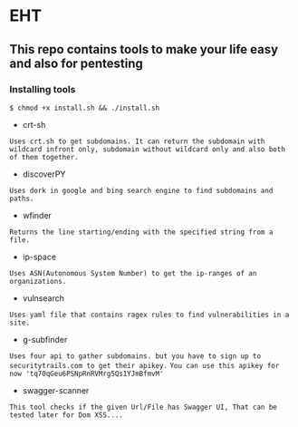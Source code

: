 # EHT

## This repo contains tools to make your life easy and also for pentesting

### Installing tools

```$ chmod +x install.sh && ./install.sh```

- crt-sh

`Uses crt.sh to get subdomains. It can return the subdomain with wildcard infront only, subdomain without wildcard only and also both of them together.`

- discoverPY

`Uses dork in google and bing search engine to find subdomains and paths.`

- wfinder

`Returns the line starting/ending with the specified string from a file.` 

- ip-space

`Uses ASN(Autonomous System Number) to get the ip-ranges of an organizations.`

- vulnsearch

`Uses yaml file that contains ragex rules to find vulnerabilities in a site.`

- g-subfinder

`Uses four api to gather subdomains. but you have to sign up to securitytrails.com to get their apikey.`
`You can use this apikey for now 'tq70qGeu6PSNpRnRVMrg5Qs1YJmBfmvM'`

- swagger-scanner

`This tool checks if the given Url/File has Swagger UI, That can be tested later for Dom XSS....`